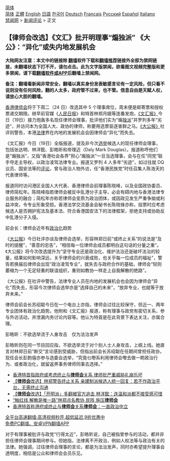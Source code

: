  <!-- 面包屑导航 --> <div class="breadcrumb"><!-- GTranslate: https://gtranslate.io/ -->  <div class="switcher notranslate">  <div class="selected">  <a href="#" onclick="return false;"> 简体</a>  </div>  <div class="option">  <a href="https://www.bannedbook.org" onclick="doGTranslate('zh-CN|zh-CN');jQuery('div.switcher div.selected a').html(jQuery(this).html());return false;" title="简体中文" class="nturl selected"> 简体</a>  <a href="https://www.bannedbook.org/zh-tw/" onclick="doGTranslate('zh-CN|zh-TW');jQuery('div.switcher div.selected a').html(jQuery(this).html());return false;" title="繁體中文" class="nturl"> 正體</a>  <a href="https://www.bannedbook.org/en/" onclick="doGTranslate('zh-CN|en');jQuery('div.switcher div.selected a').html(jQuery(this).html());return false;" title="English" class="nturl"> English</a>  <a href="https://www.bannedbook.org/ja/" onclick="doGTranslate('zh-CN|ja');jQuery('div.switcher div.selected a').html(jQuery(this).html());return false;" title="日本語" class="nturl"> 日語</a>  <a href="https://www.bannedbook.org/ko/" onclick="doGTranslate('zh-CN|ko');jQuery('div.switcher div.selected a').html(jQuery(this).html());return false;" title="한국어" class="nturl"> 한국어</a>  <a href="https://www.bannedbook.org/de/" onclick="doGTranslate('zh-CN|de');jQuery('div.switcher div.selected a').html(jQuery(this).html());return false;" title="Deutsch" class="nturl"> Deutsch</a>  <a href="https://www.bannedbook.org/fr/" onclick="doGTranslate('zh-CN|fr');jQuery('div.switcher div.selected a').html(jQuery(this).html());return false;" title="Français" class="nturl"> Français</a>  <a href="https://www.bannedbook.org/ru/" onclick="doGTranslate('zh-CN|ru');jQuery('div.switcher div.selected a').html(jQuery(this).html());return false;" title="Русский" class="nturl"> Русский</a>  <a href="https://www.bannedbook.org/es/" onclick="doGTranslate('zh-CN|es');jQuery('div.switcher div.selected a').html(jQuery(this).html());return false;" title="Español" class="nturl"> Español</a>  <a href="https://www.bannedbook.org/it/" onclick="doGTranslate('zh-CN|it');jQuery('div.switcher div.selected a').html(jQuery(this).html());return false;" title="Italiano" class="nturl"> Italiano</a>  </div>  </div>      <div class='breadcrumb-sub'><!-- Breadcrumb NavXT 6.3.0 --> <a href="https://www.bannedbook.org/" class="home">禁闻网</a> &gt; <a href="https://www.bannedbook.org/bnews/comments/" class="category">新闻评论</a> &gt; 正文</div></div><h2>【律师会改选】《文汇》批开明理事“煽独派” 《大公》：“异化”或失内地发展机会</h2> <p class="notice"><b>大陆网友注意：本文中的链接除 <a href="https://github.com/bannedbook/fanqiang" >翻墙</a>软件下载和<a href="https://github.com/killgcd/justmysocks/blob/master/README.md">翻墙推荐</a>链接外全部为禁网链接，未翻墙状态下打不开，请勿点击。此为文字版禁闻，欲看图文视频完整版和更多禁闻，请下载<a href="https://github.com/bannedbook/fanqiang">翻墙软件或APP</a>后翻墙上禁闻网。</p><p>备注：翻墙看新闻非常安全，翻墙以真实身份发表敏感言论有一定风险，但只看不说则没有任何风险，翻的人太多，政府管不过来，也不管。信息自由是天赋人权，请放心大胆的翻墙。</b></p>  <div class="entry">  <p><a href="https://www.bannedbook.org/bnews/tag/%e9%a6%99%e6%b8%af/" class="st_tag internal_tag" rel="tag" title="标签 香港 下的日志">香港</a><a href="https://www.bannedbook.org/bnews/tag/%E5%BE%8B%E5%B8%88%E4%BC%9A/" class="st_tag internal_tag" rel="tag" title="标签 律师会 下的日志">律师会</a>将于下周二（24 日）改选其中 5 个理事席位，周末便是邮寄票和授权票递交期限。继早前官媒《<span class='wp_keywordlink'><a href="https://www.bannedbook.org/forum2/topic109.html" title="透视人民日报" target="_blank">人民日报</a></span>》和特首林郑月娥等连番发炮，<a href="https://www.bannedbook.org/bnews/tag/%e3%80%8a%e6%96%87%e6%b1%87%e6%8a%a5%e3%80%8b/" class="st_tag internal_tag" rel="tag" title="标签 《文汇报》 下的日志">《文汇报》</a>今日（19日）接力炮轰多名现任律师会理事，批评他们实为“煽<a href="https://www.bannedbook.org/bnews/tag/%E7%8B%AC%E6%B4%BE/" class="st_tag internal_tag" rel="tag" title="标签 独派 下的日志">独派</a>”并罗列多年“劣迹”，并访问本为全国人大、政协的律师，称要用选票驱逐害群之马。<a href="https://www.bannedbook.org/bnews/tag/%e3%80%8a%e5%a4%a7%e5%85%ac%e6%8a%a5%e3%80%8b/" class="st_tag internal_tag" rel="tag" title="标签 《大公报》 下的日志">《大公报》</a>社评则警告，本港<a href="https://www.bannedbook.org/bnews/tag/%e6%b3%95%e5%be%8b/" class="st_tag internal_tag" rel="tag" title="标签 法律 下的日志">法律</a>界在内地的发展机会会因律师会“异化”而失去。</p> <p>《文汇报》今日（19日）全版报道，提及非今次<a href="https://www.bannedbook.org/bnews/tag/%e9%80%89%e4%b8%be/" class="st_tag internal_tag" rel="tag" title="标签 选举 下的日志">选举</a>候选人的现任律师会理事，包括张达明、林洋鋐、彭皓昕和帝理迈（Daly Mark Douglas）。报道称呼他们是“煽独派”，又指“香港社会各界”担心“煽独派”一旦当选理事，会与在任“同党”联手夺走主导权，以政治凌驾法律专业。报道又罗列 4 人多年“劣迹”，如过往就 DQ 议员、国安法等的<span class='wp_keywordlink_affiliate'><a href="https://www.bannedbook.org/bnews/comments/" title="新闻评论" target="_blank">评论</a></span>，曾与政治人物外访，任“香港民族党”时任召集人陈浩天的代表律师等。</p>  <p>报道同时访问港区全国人大代表、香港律师会前理事陈晓峰，以及全国政协委员、律师简松年。陈晓峰指若律师会被反中乱港分子主导，必会有碍内地与香港法律专业服务的融合；简松年亦称若律师会变质为政治团体，或因政见发生严重争拗或利益冲突，令专业形象受损。香港法学交流基金会秘书长陈晓锋亦称，投票时应考虑候选人是否拥护宪法及基本法、符合香港国安法下的法律框架，拒绝支持或协助反中乱港分子入侵。</p> <p>前会长：律师会近年有<a href="https://www.bannedbook.org/bnews/tag/%E6%94%BF%E6%B2%BB%E5%8C%96/" class="st_tag internal_tag" rel="tag" title="标签 政治化 下的日志">政治化</a>趋势</p>  <p>《<a href="https://www.bannedbook.org/bnews/tag/%e5%a4%a7%e5%85%ac%e6%8a%a5/" class="st_tag internal_tag" rel="tag" title="标签 大公报 下的日志">大公报</a>》今日社评亦谈及律师会选举，形容林郑日前“或终止关系”的说法是“及时的提醒”，“善意的忠告”，“相信每一位律师会成员都明白这句话的分量之重”。《大公报》将今次改选提升为“坚守专业还是政治化、维护法治还是破坏法治的较量，结果如何影响深远，关乎律师会的兴衰成败，也关乎每一位成员的福祉”，警告若换届后律师会出现“政治凌驾专业”，就失去与政府合作的基础，律师会“轻则萎缩为一个无足轻重的联谊组织，重则如教协一样走上自我解散的绝路”。</p> <p>《大公报》在社评中警告，法律专业人员在内地的发展机会也会因为律师会“异化”而失去，形容今次律师会选举亦是“选择自己的未来”，“放弃专业，也就等于放弃未来。”</p>  <p>律师会前会长苏绍聪今日在一个电台上亦指，律师会过往比较保守，但近一、两年专业团体有政治化趋势。他附和《文汇报》报道，称有理事与政党有密切关系，参与外访活动，并泄漏内务讨论内容等。他认为特首是在此背景下表达关注，亦属合理。</p> <p>彭皓昕：不欲选举流于人身攻击　仅为法治发声</p>  <p>彭皓昕则在同一节目回应指，不欲选举流于对个别人士人身攻击，上纲上线。她直言对林郑日前“断交”言论感到受威胁，但指出前会长苏绍聪在任期间曾担任政协，现任会长彭韵僖亦参与选委会选举，“究竟乜嘢系利用律师会嚟去做一啲政治行为、或者政治化，就留返畀事务律师同事去选择。”</p> <ul class='op-related-articles' title='相关阅读'> <li><a href='https://www.bannedbook.org/bnews/cnnews/hknews/20210819/1608811.html' target='_blank'>香港特首指政府或考虑终止与<b>律师会</b>关系 律师批严重威胁礼崩乐坏</a></li> <li><a href='https://www.bannedbook.org/bnews/comments/20210819/1608733.html' target='_blank'>【<b>律师会</b>改选】林郑警告终止关系 亲建制派候选人统一回复：若不作政治平台，无需终止沟通</a></li> <li><a href='https://www.bannedbook.org/bnews/headline/20210818/1608599.html' target='_blank'>【<b>律师会</b>改选】「开明派」多翻被官方追击 林洋鋐：连温和派都不接受感可惜</a></li> <li><a href='https://www.bannedbook.org/bnews/taiwannews/20210817/1608059.html' target='_blank'>“触红线 解散是唯一路”林郑点名教协 民阵 施压<b>律师会</b></a></li> <li><a href='https://www.bannedbook.org/bnews/baitai/20210817/1607991.html' target='_blank'>香港特首称港府或终止与<b>律师会</b>关系<b>律师会</b>：一直政治中立</a></li> </ul> <p class="texttj"> <a href="https://github.com/bannedbook/fanqiang/wiki/V2ray%E6%9C%BA%E5%9C%BA" target="_blank">全平台高速翻墙:高清视频秒开,超低延迟,9折优惠中</a><br/> <a href="https://github.com/bannedbook/fanqiang/wiki/%E7%A6%81%E9%97%BB%E7%BD%91%E5%AE%89%E5%8D%93%E7%BF%BB%E5%A2%99%E6%96%B0%E9%97%BBAPP" target="_blank">免费PC翻墙、安卓VPN翻墙APP</a></p><p>对于有理事被批评与政党“行得太近”，彭皓昕说，自己被指曾参与的活动，都并非担任律师会理事期间参与。但她指，法律离不开政治，例如人权法等与政治有关的法律。她强调，过往律师会理事的言论，都是为法治发声，同时亦希望提升理事会透明度，相信是公众和律师会会员乐见。</p><a name='sharetosocial'></a>  <div style="margin-bottom:5px;padding-bottom:5px;clear:both"> <div id="archive-pix-1" class="banner-ads"> <!-- AuctionX Display platform tag START --> <div id="26318x728x90x621x_ADSLOT2" clicktrack="%%CLICK_URL_ESC%%"></div> <!-- AuctionX Display platform tag END --> </div> <div id="archive-pix-2" class="banner-ads"> <!-- AuctionX Display platform tag START --> <div id="26315x300x250x621x_ADSLOT2" clicktrack="%%CLICK_URL_ESC%%"></div> <!-- AuctionX Display platform tag END --> </div> </div>  <div id="archive-pix-1" class="banner-ads"> <!-- AuctionX Display platform tag START --> <div id="26318x728x90x621x_ADSLOT3" clicktrack="%%CLICK_URL_ESC%%"></div> <!-- AuctionX Display platform tag END --> </div> </div><!--END ENTRY--> 